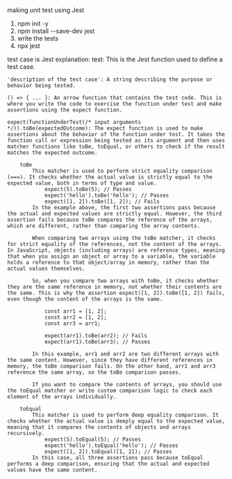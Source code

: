 making unit test using Jest

1. npm init -y
2. npm install --save-dev jest
3. write the tests
4. npx jest

test case is Jest explanation:
    test: This is the Jest function used to define a test case.
    
    'description of the test case': A string describing the purpose or behavior being tested.
    
    () => { ... }: An arrow function that contains the test code. This is where you write the code to exercise the function under test and make assertions using the expect function.

    expect(functionUnderTest(/* input arguments */)).toBe(expectedOutcome): The expect function is used to make assertions about the behavior of the function under test. It takes the function call or expression being tested as its argument and then uses matcher functions like toBe, toEqual, or others to check if the result matches the expected outcome.

        toBe
            This matcher is used to perform strict equality comparison (===). It checks whether the actual value is strictly equal to the expected value, both in terms of type and value.
                expect(5).toBe(5); // Passes
                expect('hello').toBe('hello'); // Passes
                expect([1, 2]).toBe([1, 2]); // Fails
            In the example above, the first two assertions pass because the actual and expected values are strictly equal. However, the third assertion fails because toBe compares the reference of the arrays, which are different, rather than comparing the array contents.

            When comparing two arrays using the toBe matcher, it checks for strict equality of the references, not the content of the arrays. In JavaScript, objects (including arrays) are reference types, meaning that when you assign an object or array to a variable, the variable holds a reference to that object/array in memory, rather than the actual values themselves.

            So, when you compare two arrays with toBe, it checks whether they are the same reference in memory, not whether their contents are the same. This is why the assertion expect([1, 2]).toBe([1, 2]) fails, even though the content of the arrays is the same.

                const arr1 = [1, 2];
                const arr2 = [1, 2];
                const arr3 = arr1;

                expect(arr1).toBe(arr2); // Fails
                expect(arr1).toBe(arr3); // Passes
            
            In this example, arr1 and arr2 are two different arrays with the same content. However, since they have different references in memory, the toBe comparison fails. On the other hand, arr1 and arr3 reference the same array, so the toBe comparison passes.

            If you want to compare the contents of arrays, you should use the toEqual matcher or write custom comparison logic to check each element of the arrays individually.

        toEqual
            This matcher is used to perform deep equality comparison. It checks whether the actual value is deeply equal to the expected value, meaning that it compares the contents of objects and arrays recursively.
                expect(5).toEqual(5); // Passes
                expect('hello').toEqual('hello'); // Passes
                expect([1, 2]).toEqual([1, 2]); // Passes
            In this case, all three assertions pass because toEqual performs a deep comparison, ensuring that the actual and expected values have the same content.